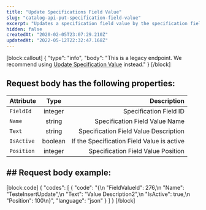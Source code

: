 ```yaml
---
title: "Update Specifications Field Value"
slug: "catalog-api-put-specification-field-value"
excerpt: "Updates a specification field value by the specification field's ID."
hidden: false
createdAt: "2020-02-05T23:07:29.210Z"
updatedAt: "2022-05-12T22:32:47.168Z"
---
```

[block:callout]
{
  "type": "info",
  "body": "This is a legacy endpoint. We recommend using [Update Specification Value](https://developers.vtex.com/vtex-rest-api/reference/catalog-api-put-specification-value-id) instead."
}
[/block]
## Request body has the following properties:

| Attribute    | Type        | Description |
| --------------- |:---------:| --------------------------------------:|
| `FieldId` | integer | Specification Field ID |
| `Name` | string |  Specification Field Value Name |
| `Text` | string |  Specification Field Value Description |
| `IsActive` | boolean | If the Specification Field Value is active |
| `Position` | integer | Specification Field Value Position |

## ## Request body example:
[block:code]
{
  "codes": [
    {
      "code": "{\n    \"FieldValueId\": 276,\n    \"Name\": \"TesteInsertUpdate\",\n    \"Text\": \"Value Description2\",\n    \"IsActive\": true,\n    \"Position\": 100\n}",
      "language": "json"
    }
  ]
}
[/block]